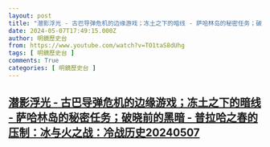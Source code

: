 ```yaml
---
layout: post
title: "潜影浮光 - 古巴导弹危机的边缘游戏；冻土之下的暗线 - 萨哈林岛的秘密任务；破晓前的黑暗 - 普拉哈之春的压制：冰与火之战：冷战历史20240507"
date: 2024-05-07T17:49:15.000Z
author: 明鏡歷史台
from: https://www.youtube.com/watch?v=TO1taS8dUhg
tags: [ 明鏡歷史台 ]
comments: True
categories: [ 明鏡歷史台 ]
---
```

<!--1715104155000-->
[潜影浮光 - 古巴导弹危机的边缘游戏；冻土之下的暗线 - 萨哈林岛的秘密任务；破晓前的黑暗 - 普拉哈之春的压制：冰与火之战：冷战历史20240507](https://www.youtube.com/watch?v=TO1taS8dUhg)
------

<div>

</div>
